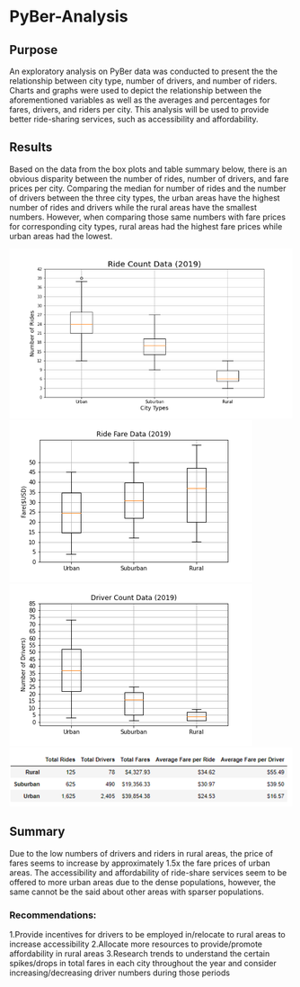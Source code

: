 # PyBer-Analysis

## Purpose
An exploratory analysis on PyBer data was conducted to present the the relationship between city type, number of drivers, and number of riders. Charts and graphs were used to depict the relationship between the aforementioned variables as well as the averages and percentages for fares, drivers, and riders per city. This analysis will be used to provide better ride-sharing services, such as accessibility and affordability.

## Results

Based on the data from the box plots and table summary below, there is an obvious disparity between the number of rides, number of drivers, and fare prices per city. Comparing the median for number of rides and the number of drivers between the three city types, the urban areas have the highest number of rides and drivers while the rural areas have the smallest numbers. However, when comparing those same numbers with fare prices for corresponding city types, rural areas had the highest fare prices while urban areas had the lowest. 

![Analysis/Fig2](Analysis/Fig2.png)
![Analysis/Fig3](Analysis/Fig3.png)
![Analysis/Fig4](Analysis/Fig4.png)
![Analysis/pyber_summary_df](Analysis/pyber_summary_df.png)



## Summary
Due to the low numbers of drivers and riders in rural areas, the price of fares seems to increase by approximately 1.5x the fare prices of urban areas. The accessibility and affordability of ride-share services seem to be offered to more urban areas due to the dense populations, however, the same cannot be the said about other areas with sparser populations.
### Recommendations: 
1.Provide incentives for drivers to be employed in/relocate to rural areas to increase accessibility
2.Allocate more resources to provide/promote affordability in rural areas
3.Research trends to understand the certain spikes/drops in total fares in each city throughout the year and consider increasing/decreasing driver numbers during those periods 
